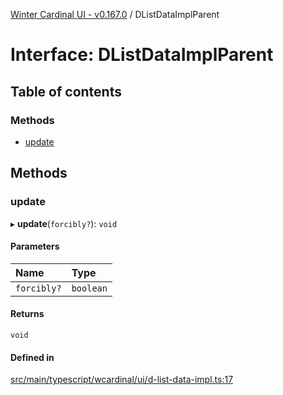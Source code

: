 [Winter Cardinal UI - v0.167.0](../index.md) / DListDataImplParent

# Interface: DListDataImplParent

## Table of contents

### Methods

- [update](DListDataImplParent.md#update)

## Methods

### update

▸ **update**(`forcibly?`): `void`

#### Parameters

| Name | Type |
| :------ | :------ |
| `forcibly?` | `boolean` |

#### Returns

`void`

#### Defined in

[src/main/typescript/wcardinal/ui/d-list-data-impl.ts:17](https://github.com/winter-cardinal/winter-cardinal-ui/blob/v0.167.0/src/main/typescript/wcardinal/ui/d-list-data-impl.ts#L17)
